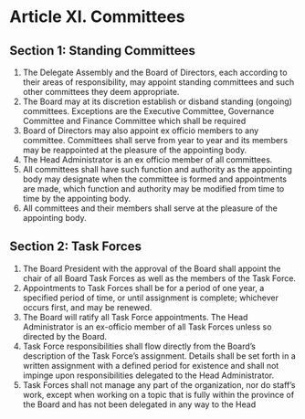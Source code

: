 # Article XI. Committees

## Section 1: Standing Committees

1. The Delegate Assembly and the Board of Directors, each according to their areas of responsibility, may appoint standing committees and such other committees they deem appropriate. 
2. The Board may at its discretion establish or disband standing (ongoing) committees.  Exceptions are the Executive Committee, Governance Committee and Finance Committee which shall be required
3. Board of Directors may also appoint ex officio members to any committee. Committees shall serve from year to year and its members may be reappointed at the pleasure of the appointing body. 
4. The Head Administrator is an ex officio member of all committees.
5. All committees shall have such function and authority as the appointing body may designate when the committee is formed and appointments are made, which function and authority may be modified from time to time by the appointing body. 
6. All committees and their members shall serve at the pleasure of the appointing body. 

## Section 2: Task Forces

1. The Board President with the approval of the Board shall appoint the chair of all Board Task Forces as well as the members of the Task Force.  
2. Appointments to Task Forces shall be for a period of one year, a specified period of time, or until assignment is complete; whichever occurs first, and may be renewed.  
3. The Board will ratify all Task Force appointments.  The Head Administrator is an ex-officio member of all Task Forces unless so directed by the Board.
4. Task Force responsibilities shall flow directly from the Board’s description of the Task Force’s assignment.  Details shall be set forth in a written assignment with a defined period for existence and shall not impinge upon responsibilities delegated to the Head Administrator.
5. Task Forces shall not manage any part of the organization, nor do staff’s work, except when working on a topic that is fully within the province of the Board and has not been delegated in any way to the Head 